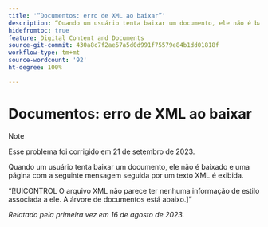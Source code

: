 ```yaml
---
title: '“Documentos: erro de XML ao baixar”'
description: “Quando um usuário tenta baixar um documento, ele não é baixado e uma página com uma mensagem seguida por um texto XML é exibida.”
hidefromtoc: true
feature: Digital Content and Documents
source-git-commit: 430a8c7f2ae57a5d0d991f75579e84b1dd01818f
workflow-type: tm+mt
source-wordcount: '92'
ht-degree: 100%

---
```



# Documentos: erro de XML ao baixar

<!--WF, WFP TOCs-->

>[!NOTE]
>
>Esse problema foi corrigido em 21 de setembro de 2023.

Quando um usuário tenta baixar um documento, ele não é baixado e uma página com a seguinte mensagem seguida por um texto XML é exibida.

“[!UICONTROL O arquivo XML não parece ter nenhuma informação de estilo associada a ele. A árvore de documentos está abaixo.]”

_Relatado pela primeira vez em 16 de agosto de 2023._
